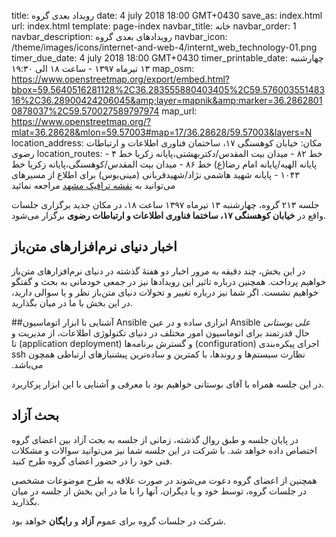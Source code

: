 title: رویداد بعدی گروه
date: 4 july 2018 18:00 GMT+0430
save_as: index.html
url: index.html
template: page-index
navbar_title: خانه
navbar_order: 1
navbar_description: رویدادهای بعدی گروه
navbar_icon: /theme/images/icons/internet-and-web-4/internt_web_technology-01.png
timer_due_date: 4 july 2018 18:00 GMT+0430
timer_printable_date: چهارشنبه ۱۳ تیرماه ۱۳۹۷ - ساعت ۱۸ الی ۱۹:۳۰
map_osm: https://www.openstreetmap.org/export/embed.html?bbox=59.5640516281128%2C36.283555880403405%2C59.57600355148316%2C36.28900424206045&amp;layer=mapnik&amp;marker=36.28628010878037%2C59.570027589797974
map_url: https://www.openstreetmap.org/?mlat=36.28628&mlon=59.57003#map=17/36.28628/59.57003&layers=N
location_address: مکان: خیابان کوهسنگی ۱۷، ساختمان فناوری اطلاعات و ارتباطات رضوی
location_routes:  خط ۸۲ - میدان بیت المقدس/دکتربهشتی،پایانه زکریا
    خط ۴ - پایانه الهیه/پایانه امام رضا(ع)
    خط ۸۶ - میدان بیت المقدس/کوهسنگی،پایانه زکریا
    خط ۱۰۴۳ - پایانه شهید هاشمی نژاد/شهیدقربانی (مینی‌بوس)
    برای اطلاع از مسیرهای می‌توانید به <a href="http://map.mashadtraffic.ir">نقشه ترافیک مشهد</a> مراجعه نمائید

جلسه ۲۱۳ گروه، چهارشنبه ۱۳ تیرماه ۱۳۹۷ ساعت ۱۸، در مکان جدید برگزاری جلسات
واقع در **خیابان کوهسنگی ۱۷، ساختما فناوری اطلاعات و ارتباطات رضوی** برگزار
می‌شود.

## اخبار دنیای نرم‌افزارهای متن‌باز
در این بخش، چند دقیقه به مرور اخبار دو هفتهٔ گذشته در دنیای نرم‌افزارهای
متن‌باز خواهیم پرداخت. همچنین درباره تاثیر این رویدادها نیز در
جمعی خودمانی به بحث و گفتگو خواهیم نشست. اگر شما نیز درباره تغییر و تحولات
دنیای متن‌باز نظر و یا سوالی دارید، در این بخش با ما در میان بگذارید.

##آشنایی با ابزار اتوماسیون Ansible *علی بوستانی*
‫Ansible ابزاری ساده و در عین حال قدرتمند برای اتوماسیون امور مختلف در دنیای
‫تکنولوژی اطلاعات، از مدیریت و اجرای پیکره‌بندی (configuration) و
گسترش برنامه‌ها (application deployment) تا نظارت سیستم‌ها و روندها، با کمترین
و ساده‌ترین پیشنیازهای ارتباطی همچون ssh می‌باشد.

در این جلسه همراه با آقای بوستانی خواهیم بود با معرفی و آشنایی با این ابزار
پرکاربرد.


## بحث آزاد
در پایان جلسه و طبق روال گذشته، زمانی از جلسه به بحث آزاد بین اعضای گروه
اختصاص داده خواهد شد. با شرکت در این جلسه شما نیز می‌توانید سوالات و مشکلات
فنی خود را در حضور اعضای گروه طرح کنید.

همچنین از اعضای گروه دعوت می‌شوند در صورت علاقه به طرح موضوعات مشخصی در جلسات
گروه، توسط خود و یا دیگران، آنها را با ما در این بخش از جلسه در میان بگذارید.

شرکت در جلسات گروه برای عموم **آزاد** و **رایگان** خواهد بود.

[1]: http://map.mashadtraffic.ir
